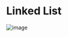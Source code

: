 # Linked List

![image](https://user-images.githubusercontent.com/74652218/129189293-f03423f8-93bf-45ac-8220-54f87006cd94.png)
